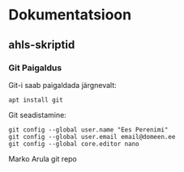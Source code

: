 # Dokumentatsioon

## ahls-skriptid

### Git Paigaldus
Git-i saab paigaldada järgnevalt:
```
apt install git
```
Git seadistamine:
```
git config --global user.name "Ees Perenimi"
git config --global user.email email@domeen.ee
git config --global core.editor nano
```






Marko Arula git repo
